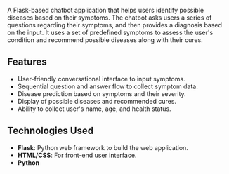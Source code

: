 A Flask-based chatbot application that helps users identify possible diseases based on their symptoms. The chatbot asks users a series of questions regarding their symptoms, and then provides a diagnosis based on the input. It uses a set of predefined symptoms to assess the user's condition and recommend possible diseases along with their cures.

## Features

- User-friendly conversational interface to input symptoms.
- Sequential question and answer flow to collect symptom data.
- Disease prediction based on symptoms and their severity.
- Display of possible diseases and recommended cures.
- Ability to collect user's name, age, and health status.

## Technologies Used

- **Flask**: Python web framework to build the web application.
- **HTML/CSS**: For front-end user interface.
- **Python**
